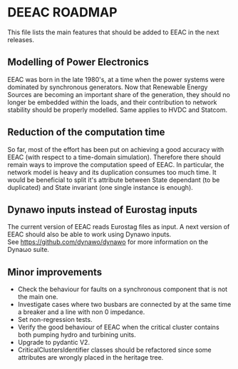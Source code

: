 <!-- 
     Copyright (c) 2020-2024, RTE (http://www.rte-france.com)
     See AUTHORS.txt
     All rights reserved.
     This Source Code Form is subject to the terms of the Mozilla Public
     License, v. 2.0. If a copy of the MPL was not distributed with this
     file, you can obtain one at http://mozilla.org/MPL/2.0/.
     SPDX-License-Identifier: MPL-2.0
     This file is part of the deeac project.
-->

# DEEAC ROADMAP

This file lists the main features that should be added 
to EEAC in the next releases.

## Modelling of Power Electronics

EEAC was born in the late 1980's, at a time when the power systems
were dominated by synchronous generators. Now that Renewable
Energy Sources are becoming an important share of the generation, 
they should no longer be embedded within the loads, and their 
contribution to network stability should be properly modelled.
Same applies to HVDC and Statcom.   

## Reduction of the computation time

So far, most of the effort has been put on achieving a good accuracy with EEAC 
(with respect to a time-domain simulation). 
Therefore there should remain ways to improve the 
computation speed of EEAC.
In particular, the network model is heavy and its duplication
consumes too much time. It would be beneficial to split it's attribute
between State dependant (to be duplicated) and State invariant (one single instance is enough). 

## Dynawo inputs instead of Eurostag inputs

The current version of EEAC reads Eurostag files as input.
A next version of EEAC should also be able to work using
Dynawo inputs.  
See https://github.com/dynawo/dynawo for more information 
on the Dynaωo suite.

## Minor improvements

- Check the behaviour for faults on a synchronous component that is not the main one.
- Investigate cases where two busbars are connected by at the same time a breaker and 
a line with non 0 impedance.
- Set non-regression tests.
- Verify the good behaviour of EEAC when the critical cluster contains both 
pumping hydro and turbining units.
- Upgrade to pydantic V2.
- CriticalClustersIdentifier classes should be refactored since some attributes are
wrongly placed in the heritage tree.

